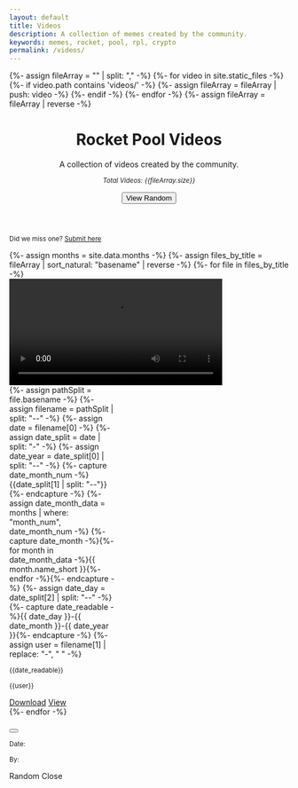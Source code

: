 ```yaml
---
layout: default
title: Videos
description: A collection of memes created by the community.
keywords: memes, rocket, pool, rpl, crypto
permalink: /videos/
---
```



{%- assign fileArray = "" | split: "," -%}
{%- for video in site.static_files -%}
  {%- if video.path contains 'videos/' -%}
    {%- assign fileArray = fileArray | push: video -%}
  {%- endif -%}
{%- endfor -%}
{%- assign fileArray = fileArray | reverse -%}
<script type="text/javascript">
  const fileArray = {{fileArray | jsonify}};
</script>


<!-- Header -->
<header class="container py-4 mt-5">
  <div class="text-center">
    <h1 class="display-6 fw-bold mb-3">Rocket Pool Videos</h1>
    <p class="col-md-10 col-lg-8 mx-auto lead">
      A collection of videos created by the community.
    </p>
    <p>
      <small><em>Total Videos: {{fileArray.size}}</em></small>
    </p>
    <button class="btn btn-outline-dark btn-lg px-4 m-1" onclick="showRandom()">View Random</button>
  </div>
</header>


<!-- Content -->
<section class="container py-4">
  <p class="text-center">
    <small>Did we miss one? <a href="{{site.general_form}}">Submit here</a></small>
  </p>
  <div class="row row-cols-auto justify-content-center">
    {%- assign months = site.data.months -%}
    {%- assign files_by_title = fileArray | sort_natural: "basename" | reverse -%}
    {%- for file in files_by_title -%}
        <div class="col d-flex align-items-stretch">
          <div class="card mb-3" style="width: 12rem;">
            <video class="lazyload" style="height: 12rem; object-fit: contain; background: #000;" controls>
              <source src="{{file.path}}" type="video/mp4">
            </video>
            <div class="card-body d-flex align-items-start flex-column">
              {%- assign pathSplit = file.basename -%}
              {%- assign filename = pathSplit | split: "--" -%}
              {%- assign date = filename[0] -%}
              {%- assign date_split = date | split: "-" -%}
              {%- assign date_year = date_split[0] | split: "--" -%}
              {%- capture date_month_num -%}{{date_split[1] | split: "--"}}{%- endcapture -%}
              {%- assign date_month_data = months | where: "month_num", date_month_num -%}
              {%- capture date_month -%}{%- for month in date_month_data -%}{{ month.name_short }}{%- endfor -%}{%- endcapture -%}
              {%- assign date_day = date_split[2] | split: "--" -%}
              {%- capture date_readable -%}{{ date_day }}-{{ date_month }}-{{ date_year }}{%- endcapture -%}
              {%- assign user = filename[1] | replace: "-", " "  -%}
              <p class="card-subtitle lh-1 mt-1 text-muted"><small>{{date_readable}}</small></p>
              <p class="card-subtitle lh-1 mt-2 text-muted mb-auto text-break"><small>{{user}}</small></p>
              <div>
                <a href="{{file.path}}" class="btn btn-sm btn-outline-dark mt-3" download>Download</a>
                <a href="" class="btn btn-sm btn-outline-dark mt-3" 
                  data-bs-toggle="modal" 
                  data-bs-target="#detailsModal" 
                  data-bs-link="{{file.path}}" 
                  data-bs-date="{{date}}" 
                  data-bs-user="{{user}}">
                  View
                </a>
              </div>
            </div>
          </div>
        </div>
    {%- endfor -%}
  </div>
</section>


<!-- Modal -->
<div class="modal fade" id="detailsModal" tabindex="-1" aria-labelledby="exampleModalLabel" aria-hidden="true">
  <div class="modal-dialog">
    <div class="modal-content">
      <div class="modal-header">
        <h5 id="modalTitle" class="modal-title"></h5>
        <button type="button" class="btn-close" data-bs-dismiss="modal" aria-label="Close"></button>
      </div>
      <div class="modal-body">
        <form>
          <div class="mb-3">
            <img id="modalImg" src="" class="card-img-top mx-auto" style="max-width: auto; object-fit: contain; display: none">
            <video id="modalVid" style="width: 100%; object-fit: contain; display: none; background: #000;" controls>
              <source id="modalVidSrc" src="" type="video/mp4">
            </video>
          </div>
          <div class="mb-3">
            <p class="card-subtitle lh-1 text-muted"><small>Date: </small><small id="modalDate"></small></p>
          </div>
          <div class="mb-3">
            <p class="card-subtitle lh-1 text-muted"><small>By: </small><small id="modalUser"></small></p>            
          </div>
        </form>
      </div>
      <div class="modal-footer">
        <span id="modalRandom">
          <a class="btn btn-dark" onclick="showRandom()">Random</a>
        </span>
        <a class="btn btn-outline-dark" data-bs-dismiss="modal">Close</a>
      </div>
    </div>
  </div>
</div>